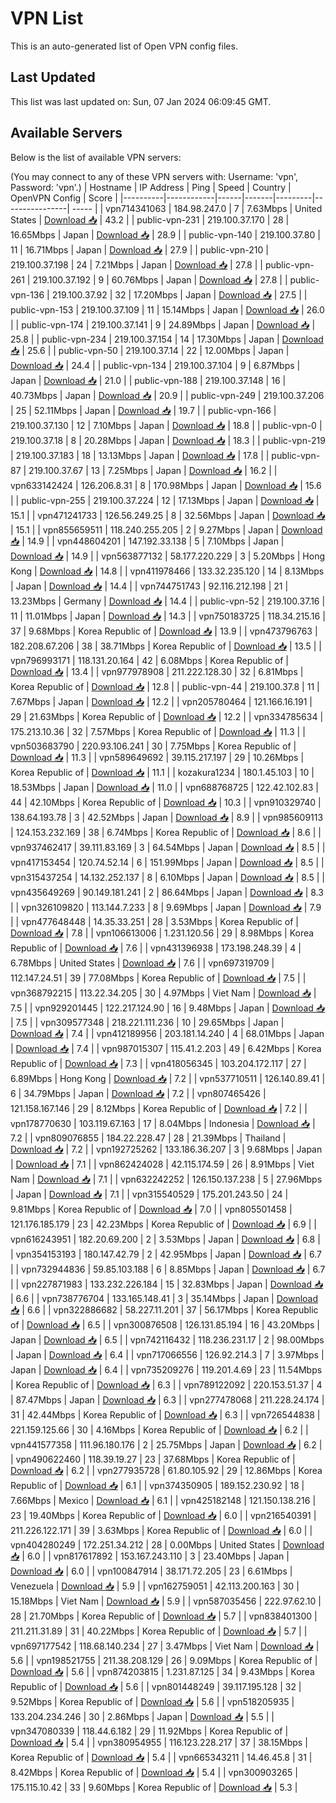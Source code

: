 # VPN List

This is an auto-generated list of Open VPN config files.

## Last Updated

This list was last updated on: Sun, 07 Jan 2024 06:09:45 GMT.

## Available Servers

Below is the list of available VPN servers:

(You may connect to any of these VPN servers with: Username: 'vpn', Password: 'vpn'.)
| Hostname | IP Address | Ping | Speed | Country | OpenVPN Config | Score |
|----------|------------|------|-------|---------|----------------| ----- |
| vpn714341063 | 184.98.247.0 | 7 | 7.63Mbps | United States | [Download 📥](./configs/server_0_US.ovpn) | 43.2 |
| public-vpn-231 | 219.100.37.170 | 28 | 16.65Mbps | Japan | [Download 📥](./configs/server_1_JP.ovpn) | 28.9 |
| public-vpn-140 | 219.100.37.80 | 11 | 16.71Mbps | Japan | [Download 📥](./configs/server_2_JP.ovpn) | 27.9 |
| public-vpn-210 | 219.100.37.198 | 24 | 7.21Mbps | Japan | [Download 📥](./configs/server_3_JP.ovpn) | 27.8 |
| public-vpn-261 | 219.100.37.192 | 9 | 60.76Mbps | Japan | [Download 📥](./configs/server_4_JP.ovpn) | 27.8 |
| public-vpn-136 | 219.100.37.92 | 32 | 17.20Mbps | Japan | [Download 📥](./configs/server_5_JP.ovpn) | 27.5 |
| public-vpn-153 | 219.100.37.109 | 11 | 15.14Mbps | Japan | [Download 📥](./configs/server_6_JP.ovpn) | 26.0 |
| public-vpn-174 | 219.100.37.141 | 9 | 24.89Mbps | Japan | [Download 📥](./configs/server_7_JP.ovpn) | 25.8 |
| public-vpn-234 | 219.100.37.154 | 14 | 17.30Mbps | Japan | [Download 📥](./configs/server_8_JP.ovpn) | 25.6 |
| public-vpn-50 | 219.100.37.14 | 22 | 12.00Mbps | Japan | [Download 📥](./configs/server_9_JP.ovpn) | 24.4 |
| public-vpn-134 | 219.100.37.104 | 9 | 6.87Mbps | Japan | [Download 📥](./configs/server_10_JP.ovpn) | 21.0 |
| public-vpn-188 | 219.100.37.148 | 16 | 40.73Mbps | Japan | [Download 📥](./configs/server_11_JP.ovpn) | 20.9 |
| public-vpn-249 | 219.100.37.206 | 25 | 52.11Mbps | Japan | [Download 📥](./configs/server_12_JP.ovpn) | 19.7 |
| public-vpn-166 | 219.100.37.130 | 12 | 7.10Mbps | Japan | [Download 📥](./configs/server_13_JP.ovpn) | 18.8 |
| public-vpn-0 | 219.100.37.18 | 8 | 20.28Mbps | Japan | [Download 📥](./configs/server_14_JP.ovpn) | 18.3 |
| public-vpn-219 | 219.100.37.183 | 18 | 13.13Mbps | Japan | [Download 📥](./configs/server_15_JP.ovpn) | 17.8 |
| public-vpn-87 | 219.100.37.67 | 13 | 7.25Mbps | Japan | [Download 📥](./configs/server_16_JP.ovpn) | 16.2 |
| vpn633142424 | 126.206.8.31 | 8 | 170.98Mbps | Japan | [Download 📥](./configs/server_17_JP.ovpn) | 15.6 |
| public-vpn-255 | 219.100.37.224 | 12 | 17.13Mbps | Japan | [Download 📥](./configs/server_18_JP.ovpn) | 15.1 |
| vpn471241733 | 126.56.249.25 | 8 | 32.56Mbps | Japan | [Download 📥](./configs/server_19_JP.ovpn) | 15.1 |
| vpn855659511 | 118.240.255.205 | 2 | 9.27Mbps | Japan | [Download 📥](./configs/server_20_JP.ovpn) | 14.9 |
| vpn448604201 | 147.192.33.138 | 5 | 7.10Mbps | Japan | [Download 📥](./configs/server_21_JP.ovpn) | 14.9 |
| vpn563877132 | 58.177.220.229 | 3 | 5.20Mbps | Hong Kong | [Download 📥](./configs/server_22_HK.ovpn) | 14.8 |
| vpn411978466 | 133.32.235.120 | 14 | 8.13Mbps | Japan | [Download 📥](./configs/server_23_JP.ovpn) | 14.4 |
| vpn744751743 | 92.116.212.198 | 21 | 13.23Mbps | Germany | [Download 📥](./configs/server_24_DE.ovpn) | 14.4 |
| public-vpn-52 | 219.100.37.16 | 11 | 11.01Mbps | Japan | [Download 📥](./configs/server_25_JP.ovpn) | 14.3 |
| vpn750183725 | 118.34.215.16 | 37 | 9.68Mbps | Korea Republic of | [Download 📥](./configs/server_26_KR.ovpn) | 13.9 |
| vpn473796763 | 182.208.67.206 | 38 | 38.71Mbps | Korea Republic of | [Download 📥](./configs/server_27_KR.ovpn) | 13.5 |
| vpn796993171 | 118.131.20.164 | 42 | 6.08Mbps | Korea Republic of | [Download 📥](./configs/server_28_KR.ovpn) | 13.4 |
| vpn977978908 | 211.222.128.30 | 32 | 6.81Mbps | Korea Republic of | [Download 📥](./configs/server_29_KR.ovpn) | 12.8 |
| public-vpn-44 | 219.100.37.8 | 11 | 7.67Mbps | Japan | [Download 📥](./configs/server_30_JP.ovpn) | 12.2 |
| vpn205780464 | 121.166.16.191 | 29 | 21.63Mbps | Korea Republic of | [Download 📥](./configs/server_31_KR.ovpn) | 12.2 |
| vpn334785634 | 175.213.10.36 | 32 | 7.57Mbps | Korea Republic of | [Download 📥](./configs/server_32_KR.ovpn) | 11.3 |
| vpn503683790 | 220.93.106.241 | 30 | 7.75Mbps | Korea Republic of | [Download 📥](./configs/server_33_KR.ovpn) | 11.3 |
| vpn589649692 | 39.115.217.197 | 29 | 10.26Mbps | Korea Republic of | [Download 📥](./configs/server_34_KR.ovpn) | 11.1 |
| kozakura1234 | 180.1.45.103 | 10 | 18.53Mbps | Japan | [Download 📥](./configs/server_35_JP.ovpn) | 11.0 |
| vpn688768725 | 122.42.102.83 | 44 | 42.10Mbps | Korea Republic of | [Download 📥](./configs/server_36_KR.ovpn) | 10.3 |
| vpn910329740 | 138.64.193.78 | 3 | 42.52Mbps | Japan | [Download 📥](./configs/server_37_JP.ovpn) | 8.9 |
| vpn985609113 | 124.153.232.169 | 38 | 6.74Mbps | Korea Republic of | [Download 📥](./configs/server_38_KR.ovpn) | 8.6 |
| vpn937462417 | 39.111.83.169 | 3 | 64.54Mbps | Japan | [Download 📥](./configs/server_39_JP.ovpn) | 8.5 |
| vpn417153454 | 120.74.52.14 | 6 | 151.99Mbps | Japan | [Download 📥](./configs/server_40_JP.ovpn) | 8.5 |
| vpn315437254 | 14.132.252.137 | 8 | 6.10Mbps | Japan | [Download 📥](./configs/server_41_JP.ovpn) | 8.5 |
| vpn435649269 | 90.149.181.241 | 2 | 86.64Mbps | Japan | [Download 📥](./configs/server_42_JP.ovpn) | 8.3 |
| vpn326109820 | 113.144.7.233 | 8 | 9.69Mbps | Japan | [Download 📥](./configs/server_43_JP.ovpn) | 7.9 |
| vpn477648448 | 14.35.33.251 | 28 | 3.53Mbps | Korea Republic of | [Download 📥](./configs/server_44_KR.ovpn) | 7.8 |
| vpn106613006 | 1.231.120.56 | 29 | 8.98Mbps | Korea Republic of | [Download 📥](./configs/server_45_KR.ovpn) | 7.6 |
| vpn431396938 | 173.198.248.39 | 4 | 6.78Mbps | United States | [Download 📥](./configs/server_46_US.ovpn) | 7.6 |
| vpn697319709 | 112.147.24.51 | 39 | 77.08Mbps | Korea Republic of | [Download 📥](./configs/server_47_KR.ovpn) | 7.5 |
| vpn368792215 | 113.22.34.205 | 30 | 4.97Mbps | Viet Nam | [Download 📥](./configs/server_48_VN.ovpn) | 7.5 |
| vpn929201445 | 122.217.124.90 | 16 | 9.48Mbps | Japan | [Download 📥](./configs/server_49_JP.ovpn) | 7.5 |
| vpn309577348 | 218.221.111.236 | 10 | 29.65Mbps | Japan | [Download 📥](./configs/server_50_JP.ovpn) | 7.4 |
| vpn412189956 | 203.181.14.240 | 4 | 68.01Mbps | Japan | [Download 📥](./configs/server_51_JP.ovpn) | 7.4 |
| vpn987015307 | 115.41.2.203 | 49 | 6.42Mbps | Korea Republic of | [Download 📥](./configs/server_52_KR.ovpn) | 7.3 |
| vpn418056345 | 103.204.172.117 | 27 | 6.89Mbps | Hong Kong | [Download 📥](./configs/server_53_HK.ovpn) | 7.2 |
| vpn537710511 | 126.140.89.41 | 6 | 34.79Mbps | Japan | [Download 📥](./configs/server_54_JP.ovpn) | 7.2 |
| vpn807465426 | 121.158.167.146 | 29 | 8.12Mbps | Korea Republic of | [Download 📥](./configs/server_55_KR.ovpn) | 7.2 |
| vpn178770630 | 103.119.67.163 | 17 | 8.04Mbps | Indonesia | [Download 📥](./configs/server_56_ID.ovpn) | 7.2 |
| vpn809076855 | 184.22.228.47 | 28 | 21.39Mbps | Thailand | [Download 📥](./configs/server_57_TH.ovpn) | 7.2 |
| vpn192725262 | 133.186.36.207 | 3 | 9.68Mbps | Japan | [Download 📥](./configs/server_58_JP.ovpn) | 7.1 |
| vpn862424028 | 42.115.174.59 | 26 | 8.91Mbps | Viet Nam | [Download 📥](./configs/server_59_VN.ovpn) | 7.1 |
| vpn632242252 | 126.150.137.238 | 5 | 27.96Mbps | Japan | [Download 📥](./configs/server_60_JP.ovpn) | 7.1 |
| vpn315540529 | 175.201.243.50 | 24 | 9.81Mbps | Korea Republic of | [Download 📥](./configs/server_61_KR.ovpn) | 7.0 |
| vpn805501458 | 121.176.185.179 | 23 | 42.23Mbps | Korea Republic of | [Download 📥](./configs/server_62_KR.ovpn) | 6.9 |
| vpn616243951 | 182.20.69.200 | 2 | 3.53Mbps | Japan | [Download 📥](./configs/server_63_JP.ovpn) | 6.8 |
| vpn354153193 | 180.147.42.79 | 2 | 42.95Mbps | Japan | [Download 📥](./configs/server_64_JP.ovpn) | 6.7 |
| vpn732944836 | 59.85.103.188 | 6 | 8.85Mbps | Japan | [Download 📥](./configs/server_65_JP.ovpn) | 6.7 |
| vpn227871983 | 133.232.226.184 | 15 | 32.83Mbps | Japan | [Download 📥](./configs/server_66_JP.ovpn) | 6.6 |
| vpn738776704 | 133.165.148.41 | 3 | 35.14Mbps | Japan | [Download 📥](./configs/server_67_JP.ovpn) | 6.6 |
| vpn322886682 | 58.227.11.201 | 37 | 56.17Mbps | Korea Republic of | [Download 📥](./configs/server_68_KR.ovpn) | 6.5 |
| vpn300876508 | 126.131.85.194 | 16 | 43.20Mbps | Japan | [Download 📥](./configs/server_69_JP.ovpn) | 6.5 |
| vpn742116432 | 118.236.231.17 | 2 | 98.00Mbps | Japan | [Download 📥](./configs/server_70_JP.ovpn) | 6.4 |
| vpn717066556 | 126.92.214.3 | 7 | 3.97Mbps | Japan | [Download 📥](./configs/server_71_JP.ovpn) | 6.4 |
| vpn735209276 | 119.201.4.69 | 23 | 11.54Mbps | Korea Republic of | [Download 📥](./configs/server_72_KR.ovpn) | 6.3 |
| vpn789122092 | 220.153.51.37 | 4 | 87.47Mbps | Japan | [Download 📥](./configs/server_73_JP.ovpn) | 6.3 |
| vpn277478068 | 211.228.24.174 | 31 | 42.44Mbps | Korea Republic of | [Download 📥](./configs/server_74_KR.ovpn) | 6.3 |
| vpn726544838 | 221.159.125.66 | 30 | 4.16Mbps | Korea Republic of | [Download 📥](./configs/server_75_KR.ovpn) | 6.2 |
| vpn441577358 | 111.96.180.176 | 2 | 25.75Mbps | Japan | [Download 📥](./configs/server_76_JP.ovpn) | 6.2 |
| vpn490622460 | 118.39.19.27 | 23 | 37.68Mbps | Korea Republic of | [Download 📥](./configs/server_77_KR.ovpn) | 6.2 |
| vpn277935728 | 61.80.105.92 | 29 | 12.86Mbps | Korea Republic of | [Download 📥](./configs/server_78_KR.ovpn) | 6.1 |
| vpn374350905 | 189.152.230.92 | 18 | 7.66Mbps | Mexico | [Download 📥](./configs/server_79_MX.ovpn) | 6.1 |
| vpn425182148 | 121.150.138.216 | 23 | 19.40Mbps | Korea Republic of | [Download 📥](./configs/server_80_KR.ovpn) | 6.0 |
| vpn216540391 | 211.226.122.171 | 39 | 3.63Mbps | Korea Republic of | [Download 📥](./configs/server_81_KR.ovpn) | 6.0 |
| vpn404280249 | 172.251.34.212 | 28 | 0.00Mbps | United States | [Download 📥](./configs/server_82_US.ovpn) | 6.0 |
| vpn817617892 | 153.167.243.110 | 3 | 23.40Mbps | Japan | [Download 📥](./configs/server_83_JP.ovpn) | 6.0 |
| vpn100847914 | 38.171.72.205 | 23 | 6.61Mbps | Venezuela | [Download 📥](./configs/server_84_VE.ovpn) | 5.9 |
| vpn162759051 | 42.113.200.163 | 30 | 15.18Mbps | Viet Nam | [Download 📥](./configs/server_85_VN.ovpn) | 5.9 |
| vpn587035456 | 222.97.62.10 | 28 | 21.70Mbps | Korea Republic of | [Download 📥](./configs/server_86_KR.ovpn) | 5.7 |
| vpn838401300 | 211.211.31.89 | 31 | 40.22Mbps | Korea Republic of | [Download 📥](./configs/server_87_KR.ovpn) | 5.7 |
| vpn697177542 | 118.68.140.234 | 27 | 3.47Mbps | Viet Nam | [Download 📥](./configs/server_88_VN.ovpn) | 5.6 |
| vpn198521755 | 211.38.208.129 | 26 | 9.09Mbps | Korea Republic of | [Download 📥](./configs/server_89_KR.ovpn) | 5.6 |
| vpn874203815 | 1.231.87.125 | 34 | 9.43Mbps | Korea Republic of | [Download 📥](./configs/server_90_KR.ovpn) | 5.6 |
| vpn801448249 | 39.117.195.128 | 32 | 9.52Mbps | Korea Republic of | [Download 📥](./configs/server_91_KR.ovpn) | 5.6 |
| vpn518205935 | 133.204.234.246 | 30 | 2.86Mbps | Japan | [Download 📥](./configs/server_92_JP.ovpn) | 5.5 |
| vpn347080339 | 118.44.6.182 | 29 | 11.92Mbps | Korea Republic of | [Download 📥](./configs/server_93_KR.ovpn) | 5.4 |
| vpn380954955 | 116.123.228.217 | 37 | 38.15Mbps | Korea Republic of | [Download 📥](./configs/server_94_KR.ovpn) | 5.4 |
| vpn665343211 | 14.46.45.8 | 31 | 8.42Mbps | Korea Republic of | [Download 📥](./configs/server_95_KR.ovpn) | 5.4 |
| vpn300903265 | 175.115.10.42 | 33 | 9.60Mbps | Korea Republic of | [Download 📥](./configs/server_96_KR.ovpn) | 5.3 |
